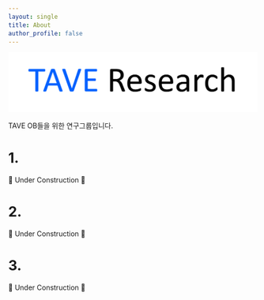 ```yaml
---
layout: single
title: About
author_profile: false
---
```

![logo](./imgs/logo.png)

TAVE OB들을 위한 연구그룹입니다.


# 1.

🚧 Under Construction 🚧

# 2.

🚧 Under Construction 🚧

# 3.

🚧 Under Construction 🚧
